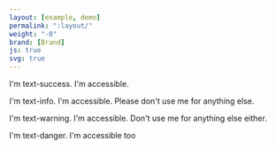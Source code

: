 ```yaml
---
layout: [example, demo]
permalink: ":layout/"
weight: "-0"
brand: [Brand]
js: true
svg: true
---
```


<p class="text-success">
	I'm text-success. I'm accessible.
</p>

<p class="text-info">
	I'm text-info. I'm accessible. Please don't use me for anything else.
</p>

<p class="text-warning">
	I'm text-warning. I'm accessible. Don't use me for anything else either.
</p>

<p class="text-danger">
	I'm text-danger. I'm accessible too
</p>